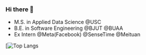### Hi there 👋
- M.S. in Applied Data Science @USC
- B.E. in Software Engineering @BJUT @BUAA
- Ex Intern @Meta(Facebook) @SenseTime @Meituan

<!-- ![My stats](https://github-readme-stats.vercel.app/api?username=xuyangwang0825) -->
[![Top Langs](https://github-readme-stats.vercel.app/api/top-langs/?username=xuyangwang0825)
